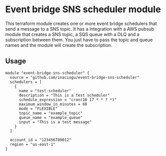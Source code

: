 # Event bridge SNS scheduler module

This terraform module creates one or more event bridge schedulers that send a message to a SNS topic.
It has a integration with a AWS pubsub module that creates a SNS topic, a SQS queue with a DLQ and a subscription between them. You just have to pass the topic and queue names and the module will create the subscription. 

## Usage

```hcl
module "event-bridge-sns-scheduler" {
  source = "github.com/inaciogu/event-bridge-sns-scheduler"
  schedulers = [ 
    {
      name = "test-scheduler"
      description = "This is a test scheduler"
      schedule_expression = "cron(10 17 * * ? *)"
      maximum_window_in_minutes = 60
      mode = "FLEXIBLE"
      topic_name = "example_topic"
      queue_name = "example_queue"
      input = "This is a test message"
    }
  ]

  account_id = "123456789012"
  region = "us-east-1"
}
```